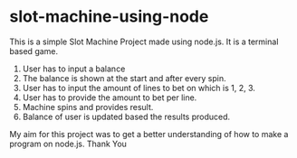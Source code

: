 # slot-machine-using-node

This is a simple Slot Machine Project made using node.js.
It is a terminal based game.

1. User has to input a balance
2. The balance is shown at the start and after every spin.
3. User has to input the amount of lines to bet on which is 1, 2, 3.
4. User has to provide the amount to bet per line.
5. Machine spins and provides result.
6. Balance of user is updated based the results produced.

My aim for this project was to get a better understanding of how to make a program on node.js.
Thank You
